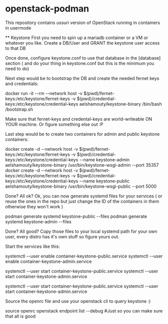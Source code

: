 # openstack-podman
This repository contains ussuri version of OpenStack running in containers in usermode


** Keystone
First you need to spin up a mariadb container or a VM or whatever you like.
Create a DB/User and GRANT the keystone user access to that DB

Once done, configure keystone.conf to use that database in the [database] section ( and do your thing in keystone.conf but this is the minimum you need to do)

Next step would be to bootstrap the DB and create the needed fernet keys and credentials:

docker run -it --rm --network host -v $(pwd)/fernet-keys:/etc/keystone/fernet-keys -v $(pwd)/credential-keys:/etc/keystone/credential-keys aelshamouty/keystone-binary /bin/bash /bootstrap.sh

Make sure that fernet-keys and credental-keys are world-writeable ON YOUR machine. Or figure something else out :P 

Last step would be to create two containers for admin and public keystone containers:

docker create -d --network host -v $(pwd)/fernet-keys:/etc/keystone/fernet-keys -v $(pwd)/credential-keys:/etc/keystone/credential-keys --name keystone-admin aelshamouty/keystone-binary /usr/bin/keystone-wsgi-admin --port 35357
docker create -d --network host -v $(pwd)/fernet-keys:/etc/keystone/fernet-keys -v $(pwd)/credential-keys:/etc/keystone/credential-keys --name keystone-public aelshamouty/keystone-binary /usr/bin/keystone-wsgi-public --port 5000

Done? All ok? Ok, you can now generate systemd files for your services ( or reuse the ones in the repo but just change the ID of the containers in them otherwise they won't work )


podman generate systemd keystone-public --files
podman generate systemd keystone-admin --files


Done? All good? Copy those files to your local systemd path for your own user, every distro has it's own stuff so figure yours out.

Start the services like this:

systemctl --user enable container-keystone-public.service
systemctl --user enable container-keystone-admin.service

systemctl --user start container-keystone-public.service
systemctl --user start container-keystone-admin.service

systemctl --user start container-keystone-public.service
systemctl --user start container-keystone-admin.service


Source the openrc file and use your openstack cli to query keystone :) 

source openrc
openstack endpoint list --debug #Just so you can make sure that all is good 

